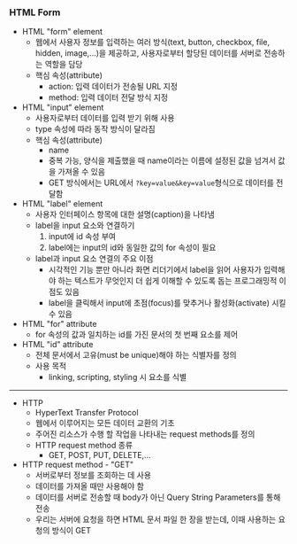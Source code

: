 ### HTML Form

- HTML "form" element
  - 웹에서 사용자 정보를 입력하는 여러 방식(text, button, checkbox, file, hidden, image,...)을 제공하고, 사용자로부터 할당된 데이터를 서버로 전송하는 역할을 담당
  - 핵심 속성(attribute)
    - action: 입력 데이터가 전송될 URL 지정
    - method: 입력 데이터 전달 방식 지정
- HTML "input" element
  - 사용자로부터 데이터를 입력 받기 위해 사용
  - type 속성에 따라 동작 방식이 달라짐
  - 핵심 속성(attribute)
    - name
    - 중복 가능, 양식을 제출했을 때 name이라는 이름에 설정된 값을 넘겨서 값을 가져올 수 있음
    - GET 방식에서는 URL에서 `?key=value&key=value`형식으로 데이터를 전달함
- HTML "label" element
  - 사용자 인터페이스 항목에 대한 설명(caption)을 나타냄
  - label을 input 요소와 연결하기
    1. input에 id 속성 부여
    2. label에는 input의 id와 동일한 값의 for 속성이 필요
  - label과 input 요소 연결의 주요 이점
    - 시각적인 기능 뿐만 아니라 화면 리더기에서 label을 읽어 사용자가 입력해야 하는 텍스트가 무엇인지 더 쉽게 이해할 수 있도록 돕는 프로그래밍적 이점도 있음
    - label을 클릭해서 input에 초점(focus)를 맞추거나 활성화(activate) 시킬 수 있음
- HTML "for" attribute
  - for 속성의 값과 일치하는 id를 가진 문서의 첫 번째 요소를 제어
- HTML "id" attribute
  - 전체 문서에서 고유(must be unique)해야 하는 식별자를 정의
  - 사용 목적
    - linking, scripting, styling 시 요소를 식별

----

- HTTP
  - HyperText Transfer Protocol
  - 웹에서 이루어지는 모든 데이터 교환의 기초
  - 주어진 리소스가 수행 할 작업을 나타내는 request methods를 정의
  - HTTP request method 종류
    - GET, POST, PUT, DELETE,...
- HTTP request method - "GET"
  - 서버로부터 정보를 조회하는 데 사용
  - 데이터를 가져올 때만 사용해야 함
  - 데이터를 서버로 전송할 때 body가 아닌 Query String Parameters를 통해 전송
  - 우리는 서버에 요청을 하면 HTML 문서 파일 한 장을 받는데, 이때 사용하는 요청의 방식이 GET
